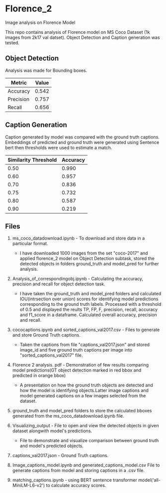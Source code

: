 # Florence_2
Image analysis on Florence Model

This repo contains analysis of Florence model on MS Coco Dataset (1k images from 2k17 val datset). Object Detection and Caption generation was tested. 

## Object Detection

Analysis was made for Bounding boxes.

| Metric    | Value |
|-----------|-------|
| Accuracy  | 0.542 |
| Precision | 0.757 |
| Recall    | 0.656 |


## Caption Generation

Caption generated by model was compared with the ground truth captions. Embeddings of predicted and ground truth were generated using Sentence bert then thresholds were used to estimate a match.


| Similarity Threshold | Accuracy |
|----------------------|----------|
| 0.50                 | 0.990    |
| 0.60                 | 0.957    |
| 0.70                 | 0.836    |
| 0.75                 | 0.732    |
| 0.80                 | 0.587    |
| 0.90                 | 0.219    |

## Files 
1. ms_coco_datadownload.ipynb - To download and store data in a particular format.
    * I have downloaded 1000 images from the set "coco-2017" and applied florence_2 model on Object Detection subtask, stored the detected objects in folders ground_truth and model_pred for further analysis.

2. Analysis_of_correspondingobj.ipynb  - Calculating the accuracy, precision and recall for object detection task.
    * I have taken the ground_truth and model_pred folders and calculated IOU(intrsection over union) scores for identifying model predictions corresponding to the ground truth labels. Processed with a threshold of 0.5 and displayed the reults TP, FP, F, precision,	recall,	accuracy and f1_score in a dataframe. Calculated overall accuracy, precision and recall.

3. cococaptions.ipynb and sorted_captions_val2017.csv - Files to generate and store Ground Truth captions.
    * Taken the captions from file "captions_val2017.json" and stored image_id and five ground truth captions per image into "sorted_captions_val2017" file.

4. Florence 2 analysis. pdf - Demonstration of few results comparing model predictions(GT object detection marked in red bbox and predicted in orange bbox)
    * A presentation on how the ground truth objects are detected and how the model is identifying objects.Latter image captions and model generated captions on a few images selected from the dataset.

5. ground_truth and model_pred folders to store the calculated bboxes generated from the ms_coco_datadownload.ipynb file.

6. Visualizing_output - File to open and view the detected objects in given dataset alongwith model's predictions.
    * File to demonstrate and visualize comparison between ground truth and model's predicted objects.

7. captions_val2017.json - Ground Truth captions. 

8. Image_captions_model.ipynb and generated_captions_model.csv
File to generate captions from model and storing captions in a .csv file.

9. matching_captions.ipynb - using BERT sentence transformer model('all-MiniLM-L6-v2') to calculate accuracy scores.


